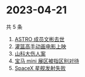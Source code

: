 # 2023-04-21

共 5 条

<!-- BEGIN ZHIHUSEARCH -->
<!-- 最后更新时间 Fri Apr 21 2023 06:10:57 GMT+0800 (China Standard Time) -->
1. [ASTRO 成员文彬去世](https://www.zhihu.com/search?q=ASTRO%20成员文彬去世)
1. [灌篮高手动画电影上映](https://www.zhihu.com/search?q=灌篮高手动画电影上映)
1. [山科大伤人案](https://www.zhihu.com/search?q=山科大伤人案)
1. [宝马 mini 展区被指区别对待](https://www.zhihu.com/search?q=宝马%20mini%20展区被指区别对待)
1. [SpaceX 星舰发射失败](https://www.zhihu.com/search?q=SpaceX%20星舰发射失败)
<!-- END ZHIHUSEARCH -->
